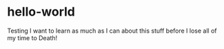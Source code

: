# hello-world
Testing
I want to learn as much as I can about this stuff before I lose all of my time to Death!
